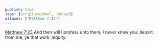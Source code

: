 ```yaml
---
publish: true
tags: [Scripture/NewT, noGraph]
aliases: ["Matthew 7:23"]
---
```

[Matthew 7:23](https://churchofjesuschrist.org/study/scriptures/nt/matt/7?lang=eng&id=p23#p23) And then will I profess unto them, I never knew you: depart from me, ye that work iniquity.
